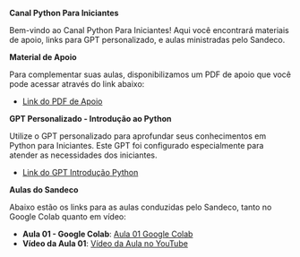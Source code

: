 **Canal Python Para Iniciantes**

Bem-vindo ao Canal Python Para Iniciantes! Aqui você encontrará materiais de apoio, links para GPT personalizado, e aulas ministradas pelo Sandeco.

**Material de Apoio**

Para complementar suas aulas, disponibilizamos um PDF de apoio que você pode acessar através do link abaixo:

- [Link do PDF de Apoio](https://drive.google.com/file/d/1Ao5YqpqkkPWdQ0H8VzeMd0ZAqXJCFmit/view?usp=sharing)

**GPT Personalizado - Introdução ao Python**

Utilize o GPT personalizado para aprofundar seus conhecimentos em Python para Iniciantes. Este GPT foi configurado especialmente para atender as necessidades dos iniciantes.

- [Link do GPT Introdução Python](https://chatgpt.com/g/g-djTieAZNX-python-para-iniciantes)

**Aulas do Sandeco**

Abaixo estão os links para as aulas conduzidas pelo Sandeco, tanto no Google Colab quanto em vídeo:

- **Aula 01 - Google Colab**: [Aula 01 Google Colab](https://colab.research.google.com/drive/1IgI2B71G0y-y4ZUwrIfzj_LmVZPcfCgE?usp=sharing)
- **Vídeo da Aula 01**: [Vídeo da Aula no YouTube](https://youtube.com/live/PtpL9AFW5gs)
